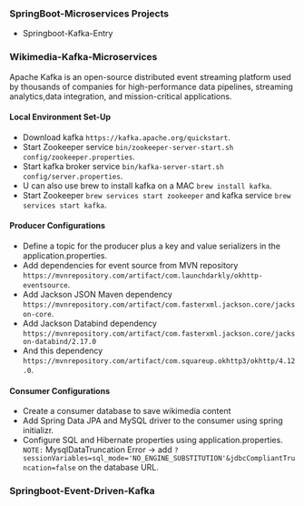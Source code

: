 ### SpringBoot-Microservices Projects 
- Springboot-Kafka-Entry
### Wikimedia-Kafka-Microservices
Apache Kafka is an open-source distributed event streaming platform used by thousands of companies for high-performance data pipelines, 
streaming analytics,data integration, and mission-critical applications.
#### Local Environment Set-Up
- Download kafka `https://kafka.apache.org/quickstart`.
- Start Zookeeper service `bin/zookeeper-server-start.sh config/zookeeper.properties`.
- Start kafka broker service `bin/kafka-server-start.sh config/server.properties`.
- U can also use brew to install kafka on a MAC `brew install kafka`.
- Start Zookeeper `brew services start zookeeper` and kafka service `brew services start kafka`.
#### Producer Configurations
- Define a topic for the producer plus a key and value serializers in the application.properties. 
- Add dependencies for event source from MVN repository `https://mvnrepository.com/artifact/com.launchdarkly/okhttp-eventsource`.
- Add Jackson JSON Maven dependency `https://mvnrepository.com/artifact/com.fasterxml.jackson.core/jackson-core`.
- Add Jackson Databind dependency `https://mvnrepository.com/artifact/com.fasterxml.jackson.core/jackson-databind/2.17.0`
- And this dependency `https://mvnrepository.com/artifact/com.squareup.okhttp3/okhttp/4.12.0`.
#### Consumer Configurations
- Create a consumer database to save wikimedia content
- Add Spring Data JPA and MySQL driver to the consumer using spring initializr.
- Configure SQL and Hibernate properties using application.properties.
`NOTE:` MysqlDataTruncation Error -> add `?sessionVariables=sql_mode='NO_ENGINE_SUBSTITUTION'&jdbcCompliantTruncation=false` on the database URL.
### Springboot-Event-Driven-Kafka

